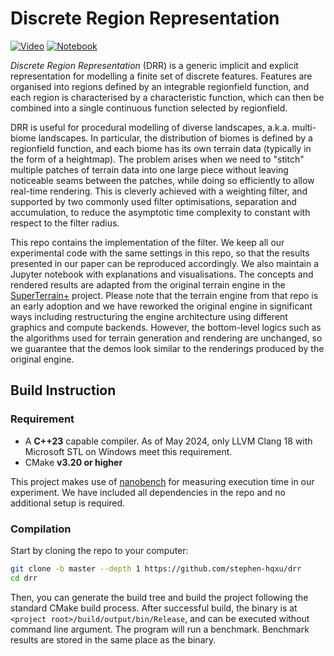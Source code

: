 # Discrete Region Representation

[![Video](https://img.shields.io/badge/Video-cornflowerblue?style=for-the-badge)](https://youtu.be/konnTNq0IjA)
[![Notebook](https://img.shields.io/badge/Notebook-cornflowerblue?style=for-the-badge)](https://github.com/stephen-hqxu/drr/blob/master/Documentation/drr.ipynb)

*Discrete Region Representation* (DRR) is a generic implicit and explicit representation for modelling a finite set of discrete features. Features are organised into regions defined by an integrable regionfield function, and each region is characterised by a characteristic function, which can then be combined into a single continuous function selected by regionfield.

DRR is useful for procedural modelling of diverse landscapes, a.k.a. multi-biome landscapes. In particular, the distribution of biomes is defined by a regionfield function, and each biome has its own terrain data (typically in the form of a heightmap). The problem arises when we need to "stitch" multiple patches of terrain data into one large piece without leaving noticeable seams between the patches, while doing so efficiently to allow real-time rendering. This is cleverly achieved with a weighting filter, and supported by two commonly used filter optimisations, separation and accumulation, to reduce the asymptotic time complexity to constant with respect to the filter radius.

This repo contains the implementation of the filter. We keep all our experimental code with the same settings in this repo, so that the results presented in our paper can be reproduced accordingly. We also maintain a Jupyter notebook with explanations and visualisations. The concepts and rendered results are adapted from the original terrain engine in the [SuperTerrain+](https://github.com/stephen-hqxu/superterrainplus) project. Please note that the terrain engine from that repo is an early adoption and we have reworked the original engine in significant ways including restructuring the engine architecture using different graphics and compute backends. However, the bottom-level logics such as the algorithms used for terrain generation and rendering are unchanged, so we guarantee that the demos look similar to the renderings produced by the original engine.

## Build Instruction

### Requirement

- A **C++23** capable compiler. As of May 2024, only LLVM Clang 18 with Microsoft STL on Windows meet this requirement.
- CMake **v3.20 or higher**

This project makes use of [nanobench](https://github.com/martinus/nanobench) for measuring execution time in our experiment. We have included all dependencies in the repo and no additional setup is required.

### Compilation

Start by cloning the repo to your computer:

```sh
git clone -b master --depth 1 https://github.com/stephen-hqxu/drr
cd drr
```

Then, you can generate the build tree and build the project following the standard CMake build process. After successful build, the binary is at `<project root>/build/output/bin/Release`, and can be executed without command line argument. The program will run a benchmark. Benchmark results are stored in the same place as the binary.